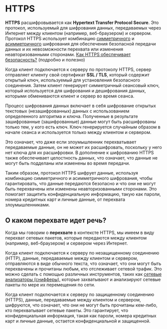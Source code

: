 # HTTPS

**HTTPS** расшифровывается как **Hypertext Transfer Protocol Secure**. Это протокол, используемый для шифрования данных, передаваемых через Интернет между клиентом (например, веб-браузером) и сервером.
Протокол HTTPS использует комбинацию [симметричного](https://ru.wikipedia.org/wiki/%D0%A1%D0%B8%D0%BC%D0%BC%D0%B5%D1%82%D1%80%D0%B8%D1%87%D0%BD%D1%8B%D0%B5_%D0%BA%D1%80%D0%B8%D0%BF%D1%82%D0%BE%D1%81%D0%B8%D1%81%D1%82%D0%B5%D0%BC%D1%8B) и [асимметричного](https://ru.wikipedia.org/wiki/%D0%9A%D1%80%D0%B8%D0%BF%D1%82%D0%BE%D1%81%D0%B8%D1%81%D1%82%D0%B5%D0%BC%D0%B0_%D1%81_%D0%BE%D1%82%D0%BA%D1%80%D1%8B%D1%82%D1%8B%D0%BC_%D0%BA%D0%BB%D1%8E%D1%87%D0%BE%D0%BC) шифрования для обеспечения безопасной передачи данных и их невозможности перехвата или изменения неавторизованными сторонами.
[Как HTTPS обеспечивает безопасность?](https://habr.com/ru/post/188042/) (подробно и полезно)

Когда клиент подключается к серверу по протоколу HTTPS, сервер отправляет клиенту свой сертификат **SSL / TLS**, который содержит открытый ключ, используемый для установления безопасного соединения.
Затем клиент генерирует симметричный сеансовый ключ, который используется для шифрования и дешифрования данных, которыми обмениваются клиент и сервер во время сеанса.

Процесс шифрования данных включает в себя шифрование открытых текстовых (незашифрованных) данных с использованием определенного алгоритма и ключа.
Полученные в результате зашифрованные (зашифрованные) данные могут быть расшифрованы только тем, у кого есть ключ.
Ключ генерируется случайным образом в начале сеанса и используется только между клиентом и сервером.

Это означает, что даже если злоумышленник перехватывает передаваемые данные, он не может их расшифровать, поскольку у него нет ключа для их расшифровки.
В дополнение к шифрованию HTTPS также обеспечивает целостность данных, что означает, что данные не могут быть подделаны или изменены во время передачи.

Таким образом, протокол HTTPS шифрует данные, используя комбинацию симметричного и асимметричного шифрования, чтобы гарантировать, что данные передаются безопасно и что они не могут быть перехвачены или изменены неавторизованными сторонами.
Это помогает защитить конфиденциальную информацию, такую как пароли, номера кредитных карт и личные данные, от перехвата злоумышленниками.

## О каком перехвате идет речь?

Когда мы говорим о **перехвате** в контексте HTTPS, мы имеем в виду перехват сетевых пакетов, которые передаются между клиентом (например, веб-браузером) и сервером через Интернет.

Когда клиент подключается к серверу по незащищенному соединению (HTTP), данные, передаваемые между клиентом и сервером, отправляются в виде обычного текста, что означает, что они могут быть перехвачены и прочитаны любым, кто отслеживает сетевой трафик.
Это можно сделать с помощью различных инструментов, таких как [сетевые анализаторы (снифферы)](https://ru.wikipedia.org/wiki/%D0%90%D0%BD%D0%B0%D0%BB%D0%B8%D0%B7%D0%B0%D1%82%D0%BE%D1%80_%D1%82%D1%80%D0%B0%D1%84%D0%B8%D0%BA%D0%B0), которые захватывают и анализируют сетевые пакеты по мере их перемещения по сети.

Когда клиент подключается к серверу по защищенному соединению (HTTPS), данные, передаваемые между клиентом и сервером, шифруются, что означает, что они не могут быть прочитаны кем-либо, кто перехватывает сетевые пакеты.
Это гарантирует, что конфиденциальная информация, такая как пароли, номера кредитных карт и личные данные, остается конфиденциальной и защищенной.